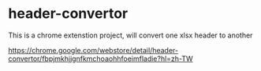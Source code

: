 # header-convertor
This is a chrome extenstion project, will convert one xlsx header to another

https://chrome.google.com/webstore/detail/header-convertor/fbpjmkhjjgnfkmchoaohhfoeimfladie?hl=zh-TW
